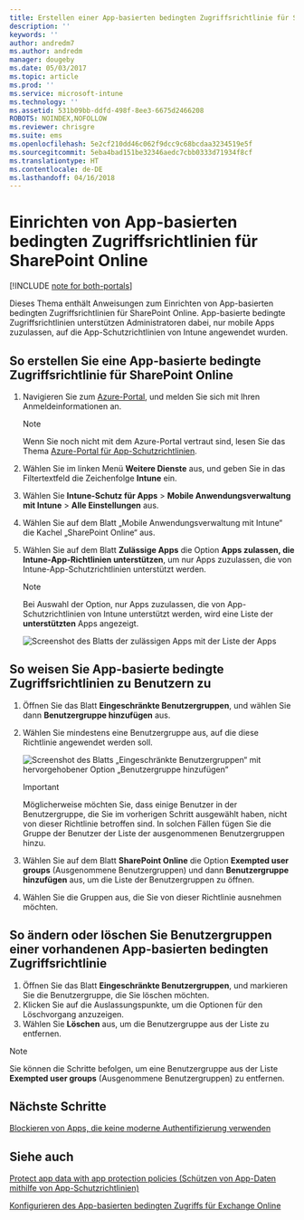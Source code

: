 ```yaml
---
title: Erstellen einer App-basierten bedingten Zugriffsrichtlinie für SharePoint Online
description: ''
keywords: ''
author: andredm7
ms.author: andredm
manager: dougeby
ms.date: 05/03/2017
ms.topic: article
ms.prod: ''
ms.service: microsoft-intune
ms.technology: ''
ms.assetid: 531b09bb-ddfd-498f-8ee3-6675d2466208
ROBOTS: NOINDEX,NOFOLLOW
ms.reviewer: chrisgre
ms.suite: ems
ms.openlocfilehash: 5e2cf210dd46c062f9dcc9c68bcdaa3234519e5f
ms.sourcegitcommit: 5eba4bad151be32346aedc7cbb0333d71934f8cf
ms.translationtype: HT
ms.contentlocale: de-DE
ms.lasthandoff: 04/16/2018
---
```

# <a name="set-up-app-based-conditional-access-ca-policies-for-sharepoint-online"></a>Einrichten von App-basierten bedingten Zugriffsrichtlinien für SharePoint Online

[!INCLUDE [note for both-portals](../includes/note-for-both-portals.md)]

Dieses Thema enthält Anweisungen zum Einrichten von App-basierten bedingten Zugriffsrichtlinien für SharePoint Online. App-basierte bedingte Zugriffsrichtlinien unterstützen Administratoren dabei, nur mobile Apps zuzulassen, auf die App-Schutzrichtlinien von Intune angewendet wurden.

## <a name="to-create-the-app-based-ca-policy-for-sharepoint-online"></a>So erstellen Sie eine App-basierte bedingte Zugriffsrichtlinie für SharePoint Online

1. Navigieren Sie zum [Azure-Portal](https://portal.azure.com), und melden Sie sich mit Ihren Anmeldeinformationen an.

    > [!NOTE]
    > Wenn Sie noch nicht mit dem Azure-Portal vertraut sind, lesen Sie das Thema [Azure-Portal für App-Schutzrichtlinien](azure-portal-for-microsoft-intune-mam-policies.md).

2. Wählen Sie im linken Menü **Weitere Dienste** aus, und geben Sie in das Filtertextfeld die Zeichenfolge **Intune** ein.

3. Wählen Sie **Intune-Schutz für Apps** > **Mobile Anwendungsverwaltung mit Intune** > **Alle Einstellungen** aus.

4. Wählen Sie auf dem Blatt „Mobile Anwendungsverwaltung mit Intune“ die Kachel „SharePoint Online“ aus.

5. Wählen Sie auf dem Blatt **Zulässige Apps** die Option **Apps zulassen, die Intune-App-Richtlinien unterstützen**, um nur Apps zuzulassen, die von Intune-App-Schutzrichtlinien unterstützt werden.

    > [!NOTE] 
    > Bei Auswahl der Option, nur Apps zuzulassen, die von App-Schutzrichtlinien von Intune unterstützt werden, wird eine Liste der **unterstützten** Apps angezeigt.

    ![Screenshot des Blatts der zulässigen Apps mit der Liste der Apps](../media/mam-ca-spo-allowed-apps.png)

## <a name="to-assign-app-based-ca-policies-to-your-users"></a>So weisen Sie App-basierte bedingte Zugriffsrichtlinien zu Benutzern zu

1. Öffnen Sie das Blatt **Eingeschränkte Benutzergruppen**, und wählen Sie dann **Benutzergruppe hinzufügen** aus.

2. Wählen Sie mindestens eine Benutzergruppe aus, auf die diese Richtlinie angewendet werden soll.

    ![Screenshot des Blatts „Eingeschränkte Benutzergruppen“ mit hervorgehobener Option „Benutzergruppe hinzufügen“](../media/mam-ca-spo-restricted-groups.png)

    > [!IMPORTANT] 
    > Möglicherweise möchten Sie, dass einige Benutzer in der Benutzergruppe, die Sie im vorherigen Schritt ausgewählt haben, nicht von dieser Richtlinie betroffen sind. In solchen Fällen fügen Sie die Gruppe der Benutzer der Liste der ausgenommenen Benutzergruppen hinzu. 

3. Wählen Sie auf dem Blatt **SharePoint Online** die Option **Exempted user groups** (Ausgenommene Benutzergruppen) und dann **Benutzergruppe hinzufügen** aus, um die Liste der Benutzergruppen zu öffnen.

4. Wählen Sie die Gruppen aus, die Sie von dieser Richtlinie ausnehmen möchten.  

## <a name="to-modify-or-delete-user-groups-from-an-existing-app-based-ca-policy"></a>So ändern oder löschen Sie Benutzergruppen einer vorhandenen App-basierten bedingten Zugriffsrichtlinie

1. Öffnen Sie das Blatt **Eingeschränkte Benutzergruppen**, und markieren Sie die Benutzergruppe, die Sie löschen möchten.
2. Klicken Sie auf die Auslassungspunkte, um die Optionen für den Löschvorgang anzuzeigen.
3. Wählen Sie **Löschen** aus, um die Benutzergruppe aus der Liste zu entfernen.

> [!NOTE] 
> Sie können die Schritte befolgen, um eine Benutzergruppe aus der Liste **Exempted user groups** (Ausgenommene Benutzergruppen) zu entfernen.

## <a name="next-steps"></a>Nächste Schritte

[Blockieren von Apps, die keine moderne Authentifizierung verwenden](block-apps-with-no-modern-authentication.md)

## <a name="see-also"></a>Siehe auch

[Protect app data with app protection policies (Schützen von App-Daten mithilfe von App-Schutzrichtlinien)](protect-app-data-using-mobile-app-management-policies-with-microsoft-intune.md)

[Konfigurieren des App-basierten bedingten Zugriffs für Exchange Online](mam-ca-for-exchange-online.md)
